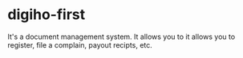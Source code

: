 # digiho-first
It's a document management system. It allows you to it allows you to register, file a complain, payout recipts, etc.
